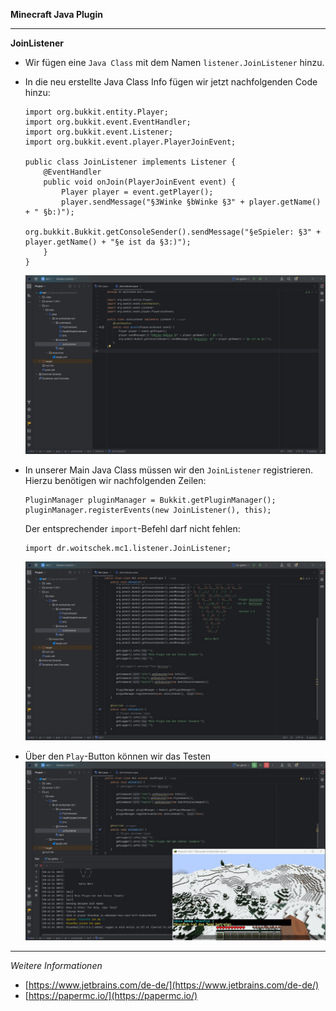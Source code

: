 **Minecraft Java Plugin**

---

**JoinListener**

- Wir fügen eine `Java Class` mit dem Namen `listener.JoinListener` hinzu.
- In die neu erstellte Java Class Info fügen wir jetzt nachfolgenden Code hinzu:
  ```
  import org.bukkit.entity.Player;
  import org.bukkit.event.EventHandler;
  import org.bukkit.event.Listener;
  import org.bukkit.event.player.PlayerJoinEvent;
  
  public class JoinListener implements Listener {
      @EventHandler
      public void onJoin(PlayerJoinEvent event) {
          Player player = event.getPlayer();
          player.sendMessage("§3Winke §bWinke §3" + player.getName() + " §b:)");
          org.bukkit.Bukkit.getConsoleSender().sendMessage("§eSpieler: §3" + player.getName() + "§e ist da §3:)");
      }
  }
  ```
  ![Screenshot](https://github.com/dr-woitschek/minecraft/blob/main/JavaEdition/Plugins/mc-JoinListener/Bilder/IntelliJ_IDEA_01.jpg)

- In unserer Main Java Class müssen wir den `JoinListener` registrieren.<br/>Hierzu benötigen wir nachfolgenden Zeilen:
  ```
  PluginManager pluginManager = Bukkit.getPluginManager();
  pluginManager.registerEvents(new JoinListener(), this);
  ```

  Der entsprechender `import`-Befehl darf nicht fehlen:
  ```
  import dr.woitschek.mc1.listener.JoinListener;
  ```
  ![Screenshot](https://github.com/dr-woitschek/minecraft/blob/main/JavaEdition/Plugins/mc-JoinListener/Bilder/IntelliJ_IDEA_02.jpg)

- Über den `Play`-Button können wir das Testen
  ![Screenshot](https://github.com/dr-woitschek/minecraft/blob/main/JavaEdition/Plugins/mc-JoinListener/Bilder/IntelliJ_IDEA_03.jpg)

---

_Weitere Informationen_
- [https://www.jetbrains.com/de-de/](https://www.jetbrains.com/de-de/)
- [https://papermc.io/](https://papermc.io/)
